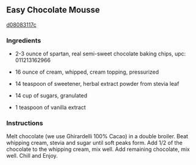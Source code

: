 ## Easy Chocolate Mousse

[d08083117c](http://www.food.com/recipe/easy-chocolate-mousse-469771)

### Ingredients

 - 2-3 ounce of spartan, real semi-sweet chocolate baking chips, upc: 011213162966

 - 16 ounce of cream, whipped, cream topping, pressurized

 - 14 teaspoon of sweetener, herbal extract powder from stevia leaf

 - 14 cup of sugars, granulated

 - 1 teaspoon of vanilla extract

### Instructions

Melt chocolate (we use Ghirardelli 100% Cacao) in a double broiler. Beat whipping cream, stevia and sugar until soft peaks form. Add 1/2 of the chocolate to the whipping cream, mix well. Add remaining chocolate, mix well. Chill and Enjoy.
